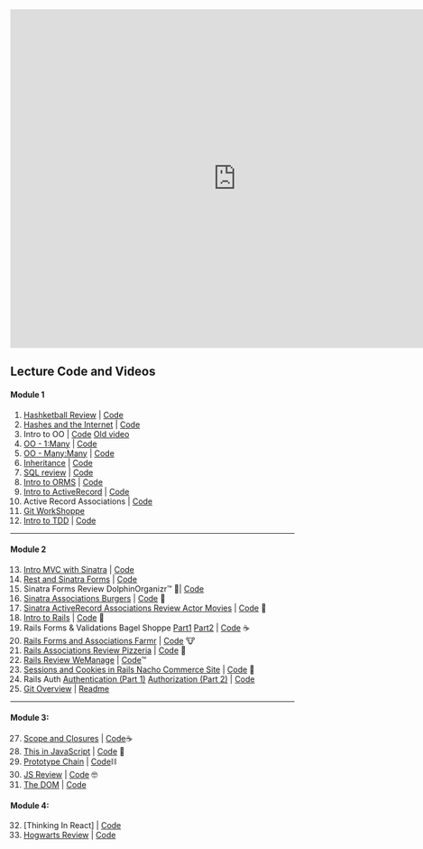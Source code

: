 <iframe src="https://calendar.google.com/calendar/embed?src=flatironschool.com_re5hqgkglc2joun275gd81a6ig%40group.calendar.google.com&ctz=America%2FNew_York" style="border: 0" width="800" height="600" frameborder="0" scrolling="no"></iframe>

## Lecture Code and Videos

#### Module 1
1. [Hashketball Review](https://youtu.be/_v6x8tWGcws) | [Code](https://github.com/learn-co-students/nyc-web-062518/tree/master/01-hashketball-review)
2. [Hashes and the Internet](https://youtu.be/eux23aSLarU) | [Code](https://github.com/learn-co-students/nyc-web-062518/tree/master/02-hashes-and-the-internet)
3. Intro to OO | [Code](https://github.com/learn-co-students/nyc-web-062518/tree/master/03-intro-oo) [Old video](https://www.youtube.com/watch?v=ScTVbtPcIkw)
4. [OO - 1:Many](https://youtu.be/auD-evtaWBA) | [Code](https://github.com/learn-co-students/nyc-web-062518/tree/master/04-one-to-many)
5. [OO - Many:Many](https://youtu.be/w8JgVD2EpTg) | [Code](https://github.com/learn-co-students/nyc-web-062518/tree/master/05-many-to-many)
6. [Inheritance](https://youtu.be/Cd4eoeNuGAU) | [Code](https://github.com/learn-co-students/nyc-web-062518/tree/master/06-inheritance)
7. [SQL review](https://youtu.be/RBGmdYuYbgg) | [Code](https://github.com/learn-co-students/nyc-web-062518/tree/master/07-sql-review)
8. [Intro to ORMS](https://www.youtube.com/watch?v=h545In-U0Q0&feature=youtu.be) | [Code](https://github.com/learn-co-students/nyc-web-062518/tree/master/08-intro-orms)
9. [Intro to ActiveRecord](https://youtu.be/SK5NAL0icwU) | [Code](https://github.com/learn-co-students/nyc-web-062518/tree/master/09-active-record-intro)
10. Active Record Associations | [Code](https://github.com/learn-co-students/nyc-web-062518/tree/master/10-active-record-associations)
11. [Git WorkShoppe](https://github.com/learn-co-students/nyc-web-062518/tree/master/11-git-workflow)
12. [Intro to TDD](https://www.youtube.com/watch?v=Yhjx1ie--Qw) | [Code](https://github.com/learn-co-students/nyc-web-062518/tree/master/12-intro-to-tdd)

---

#### Module 2
13. [Intro MVC with Sinatra](https://www.youtube.com/watch?v=ashEBVxwbYs) | [Code](https://github.com/learn-co-students/nyc-web-062518/tree/master/13-sinatra-mvc-intro-people)
15. [Rest and Sinatra Forms](https://www.youtube.com/watch?v=hXucgXZhEs4) | [Code](https://github.com/learn-co-students/nyc-web-062518/tree/master/14-sinatra-forms-rest)
16. Sinatra Forms Review DolphinOrganizr™️ 🐬| [Code](https://github.com/learn-co-students/nyc-web-062518/tree/master/15-sinatra-forms-review-dolphinorganizr)
17. [Sinatra Associations Burgers](https://www.youtube.com/watch?v=EMrHp5d3tTI) | [Code](https://github.com/learn-co-students/nyc-web-062518/tree/master/16-sinatra-active-record-relationships-burgers) 🍔
18. [Sinatra ActiveRecord Associations Review Actor Movies](https://www.youtube.com/watch?v=WtpSJy69Wcc) | [Code](https://github.com/learn-co-students/nyc-web-062518/tree/master/17-activerecord-sinatra-relationships-review-moviestarz) 🍿
19. [Intro to Rails](https://youtu.be/ZT2FeGiIFVk) | [Code](https://github.com/learn-co-students/nyc-web-062518/tree/master/18-intro-rails-donut-shop) 🍩
20. Rails Forms & Validations Bagel Shoppe [Part1](https://www.youtube.com/watch?v=HgUvzyCAsiU) [Part2](https://www.youtube.com/watch?v=6v9yH15uYCI) | [Code](https://github.com/learn-co-students/nyc-web-062518/tree/master/19-rails-forms-rest-validations-bagel-shop) ☕️
21. [Rails Forms and Associations Farmr](https://www.youtube.com/watch?v=a0R84PId4hE) | [Code](https://github.com/learn-co-students/nyc-web-062518/tree/master/20-rails-associations-farmr) 🐮
22. [Rails Associations Review Pizzeria](https://www.youtube.com/watch?v=mnqn6LAZtoA) | [Code](https://github.com/learn-co-students/nyc-web-062518/tree/master/21-rails-associations-review-pizzas) 🍕
23. [Rails Review WeManage](https://www.youtube.com/watch?v=2rSYY7t1ljE) | [Code](https://github.com/learn-co-students/nyc-web-062518/tree/master/22-rails-review-we-work-tm)™️
24. [Sessions and Cookies in Rails Nacho Commerce Site](https://www.youtube.com/watch?v=1gkSezbL6WQ) | [Code](https://github.com/learn-co-students/nyc-web-062518/tree/master/23-sessions-cookies-flavortown) 🧀
25. Rails Auth [Authentication (Part 1)](https://www.youtube.com/watch?v=6KaCa-LG7WQ) [Authorization (Part 2)](https://www.youtube.com/watch?v=Ai6DAKyKTvA) | [Code](https://github.com/learn-co-students/nyc-web-062518/tree/master/24-rails-auth)
25. [Git Overview](https://www.youtube.com/watch?v=0kb3D4XHzFg) | [Readme](https://github.com/learn-co-students/nyc-web-062518/tree/master/25-ye-olde-git-workshoppe)

---

#### Module 3:
27. [Scope and Closures](https://www.youtube.com/watch?v=fRI7V8AtyeM) | [Code](https://github.com/learn-co-students/nyc-web-062518/tree/master/26-scope-and-closures)☕️
28. [This in JavaScript](https://www.youtube.com/watch?v=4F7jDJiWAUI) | [Code](https://github.com/learn-co-students/nyc-web-062518/tree/master/27-this-is-javascript) 🤔
29. [Prototype Chain](https://www.youtube.com/watch?v=evKgyZvw5lE&feature=youtu.be) | [Code](https://github.com/learn-co-students/nyc-web-062518/tree/master/28-prototype-chain)⛓
30. [JS Review](https://www.youtube.com/watch?v=XdLPA-QAIZo) | [Code](https://github.com/learn-co-students/nyc-web-062518/tree/master/29-js-midweek-review) 🤓
31. [The DOM](https://youtu.be/-S60o1AMGzY) | [Code](https://github.com/learn-co-students/nyc-web-062518/tree/master/30-the-dom)

#### Module 4:
32. [Thinking In React] | [Code](https://github.com/laurkim/scoopDoggsIceCreamShoppe)
33. [Hogwarts Review](https://youtu.be/tZIXbYus_lU) | [Code](https://github.com/laurkim/hoggyPotter)

